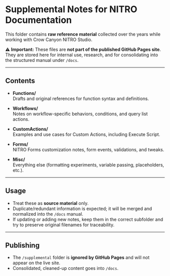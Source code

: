 # Supplemental Notes for NITRO Documentation

This folder contains **raw reference material** collected over the years while working with Crow Canyon NITRO Studio.  

⚠️ **Important:** These files are **not part of the published GitHub Pages site**. They are stored here for internal use, research, and for consolidating into the structured manual under `/docs`.

---

## Contents
- **Functions/**  
  Drafts and original references for function syntax and definitions.

- **Workflows/**  
  Notes on workflow-specific behaviors, conditions, and query list actions.

- **CustomActions/**  
  Examples and use cases for Custom Actions, including Execute Script.

- **Forms/**  
  NITRO Forms customization notes, form events, validations, and tweaks.

- **Misc/**  
  Everything else (formatting experiments, variable passing, placeholders, etc.).

---

## Usage
- Treat these as **source material** only.  
- Duplicate/redundant information is expected; it will be merged and normalized into the `/docs` manual.  
- If updating or adding new notes, keep them in the correct subfolder and try to preserve original filenames for traceability.

---

## Publishing
- The `/supplemental` folder is **ignored by GitHub Pages** and will not appear on the live site.  
- Consolidated, cleaned-up content goes into `/docs`.  
